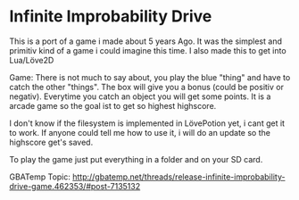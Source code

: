 # Infinite Improbability Drive

This is a port of a game i made about 5 years Ago.
It was the simplest and primitiv kind of a game i could imagine this time. I also made this to get into Lua/Löve2D

Game:
There is not much to say about, you play the blue "thing" and have to catch the other "things". 
The box will give you a bonus (could be positiv or negativ).
Everytime you catch an object you will get some points.
It is a arcade game so the goal ist to get so highest highscore.


I don't know if the filesystem is implemented in LövePotion yet, i cant get it to work. If anyone could tell me how to use it, i will do an update so the highscore get's saved.

To play the game just put everything in a folder and on your SD card.


GBATemp Topic:
http://gbatemp.net/threads/release-infinite-improbability-drive-game.462353/#post-7135132
